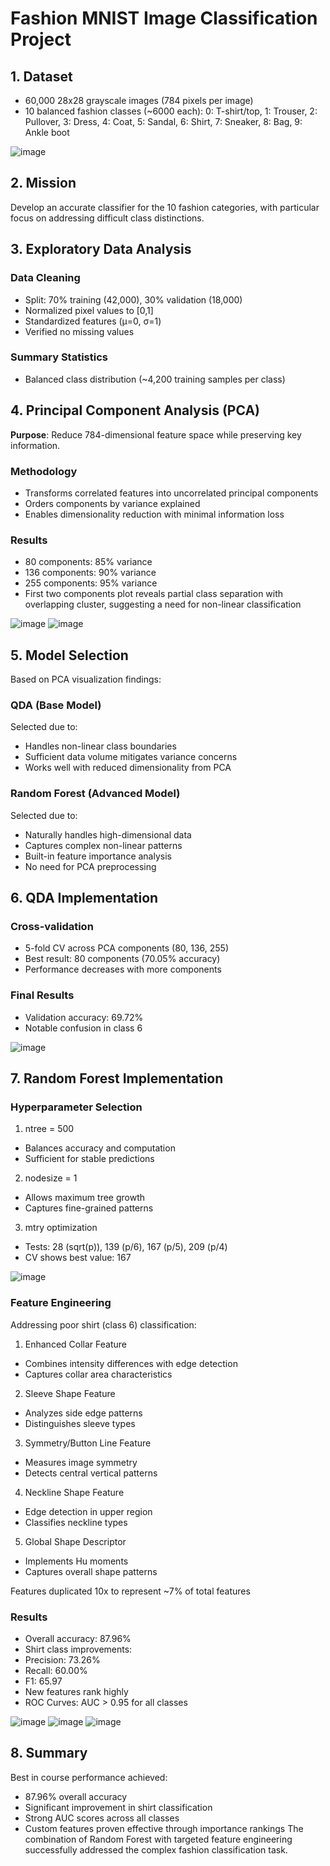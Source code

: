 # Fashion MNIST Image Classification Project
## 1. Dataset
- 60,000 28x28 grayscale images (784 pixels per image)
- 10 balanced fashion classes (~6000 each): 0: T-shirt/top, 1: Trouser, 2: Pullover, 3: Dress, 4: Coat, 5: Sandal, 6: Shirt, 7: Sneaker, 8: Bag, 9: Ankle boot

![image](https://github.com/user-attachments/assets/2ad9cbd3-c2c5-49c8-b5a8-f0031636bbf9)

 
## 2. Mission
Develop an accurate classifier for the 10 fashion categories, with particular focus on addressing difficult class distinctions.
## 3. Exploratory Data Analysis
### Data Cleaning
- Split: 70% training (42,000), 30% validation (18,000)
- Normalized pixel values to [0,1]
- Standardized features (μ=0, σ=1)
- Verified no missing values
### Summary Statistics
- Balanced class distribution (~4,200 training samples per class)
## 4. Principal Component Analysis (PCA)
**Purpose**: Reduce 784-dimensional feature space while preserving key information.
### Methodology
- Transforms correlated features into uncorrelated principal components
- Orders components by variance explained
- Enables dimensionality reduction with minimal information loss
### Results
- 80 components: 85% variance
- 136 components: 90% variance
- 255 components: 95% variance
- First two components plot reveals partial class separation with overlapping cluster, suggesting a need for non-linear classification

![image](https://github.com/user-attachments/assets/314c8193-aec5-41c8-bf7a-9189760c66b0)
![image](https://github.com/user-attachments/assets/6769ee68-a785-494b-b3b4-d70acac7bfb3)

  
## 5. Model Selection
Based on PCA visualization findings:
### QDA (Base Model)
Selected due to:
- Handles non-linear class boundaries
- Sufficient data volume mitigates variance concerns
- Works well with reduced dimensionality from PCA
### Random Forest (Advanced Model)
Selected due to:
- Naturally handles high-dimensional data
- Captures complex non-linear patterns
- Built-in feature importance analysis
- No need for PCA preprocessing
## 6. QDA Implementation
### Cross-validation
- 5-fold CV across PCA components (80, 136, 255)
- Best result: 80 components (70.05% accuracy)
- Performance decreases with more components
### Final Results
- Validation accuracy: 69.72%
- Notable confusion in class 6

![image](https://github.com/user-attachments/assets/fd7e7a44-c28c-4fe1-ad8b-8639f5be9cca)
 

## 7. Random Forest Implementation
### Hyperparameter Selection
1. ntree = 500
  - Balances accuracy and computation
  - Sufficient for stable predictions
2. nodesize = 1
  - Allows maximum tree growth
  - Captures fine-grained patterns
3. mtry optimization
  - Tests: 28 (sqrt(p)), 139 (p/6), 167 (p/5), 209 (p/4)
  - CV shows best value: 167

![image](https://github.com/user-attachments/assets/d31c3c66-1991-4de0-b814-b670ea9cf186)


### Feature Engineering
Addressing poor shirt (class 6) classification:
1. Enhanced Collar Feature
  - Combines intensity differences with edge detection
  - Captures collar area characteristics
2. Sleeve Shape Feature
  - Analyzes side edge patterns
  - Distinguishes sleeve types
3. Symmetry/Button Line Feature
  - Measures image symmetry
  - Detects central vertical patterns
4. Neckline Shape Feature
  - Edge detection in upper region
  - Classifies neckline types
5. Global Shape Descriptor
  - Implements Hu moments
  - Captures overall shape patterns

Features duplicated 10x to represent ~7% of total features
### Results
- Overall accuracy: 87.96%
- Shirt class improvements:
 - Precision: 73.26%
 - Recall: 60.00%
 - F1: 65.97
- New features rank highly
- ROC Curves: AUC > 0.95 for all classes

![image](https://github.com/user-attachments/assets/abc15e2c-c288-4a90-97cf-3a5776227cff)
![image](https://github.com/user-attachments/assets/acfc1577-9d19-4ba6-9a22-ccecda5a7067)
![image](https://github.com/user-attachments/assets/12273895-2181-497f-8f11-b49133db0be5)

 
## 8. Summary
Best in course performance achieved:
- 87.96% overall accuracy
- Significant improvement in shirt classification
- Strong AUC scores across all classes
- Custom features proven effective through importance rankings
The combination of Random Forest with targeted feature engineering successfully addressed the complex fashion classification task.

